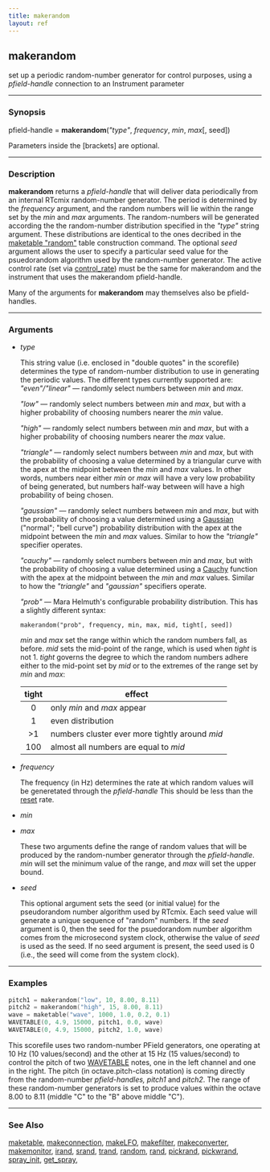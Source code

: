```yaml
---
title: makerandom
layout: ref
---
```


## makerandom

set up a periodic random-number generator for control
purposes, using a *pfield-handle* connection to an Instrument parameter

-----

### Synopsis

pfield-handle = **makerandom**(*"type"*, *frequency*, *min*, *max*\[,
seed\])

Parameters inside the \[brackets\] are optional.

-----

### Description

**makerandom** returns a *pfield-handle* that will deliver data
periodically from an internal RTcmix random-number generator. The period
is determined by the *frequency* argument, and the random numbers will
lie within the range set by the *min* and *max* arguments. The
random-numbers will be generated according the the random-number
distribution specified in the *"type"* string argument. These
distributions are identical to the ones decribed in the [maketable
"random"](maketable.html#random) table construction command. The
optional *seed* argument allows the user to specify a particular seed
value for the psuedorandom algorithm used by the random-number
generator. The active control rate (set via [control\_rate](reset.html))
must be the same for makerandom and the instrument that uses the
makerandom pfield-handle.

Many of the arguments for **makerandom** may themselves also be
pfield-handles.

-----

### Arguments

  - *type*  
      
    This string value (i.e. enclosed in "double quotes" in the
    scorefile) determines the type of random-number distribution to use
    in generating the periodic values. The different types currently
    supported are:
    *"even"/"linear"* &mdash; randomly select numbers between *min* and
    *max*.  
      
    *"low"* &mdash; randomly select numbers between *min* and *max*, but with
    a higher probability of choosing numbers nearer the *min* value.  
      
    *"high"* &mdash; randomly select numbers between *min* and *max*, but
    with a higher probability of choosing numbers nearer the *max*
    value.  
      
    *"triangle"* &mdash; randomly select numbers between *min* and *max*, but
    with the probability of choosing a value determined by a triangular
    curve with the apex at the midpoint between the *min* and *max*
    values. In other words, numbers near either *min* or *max* will have
    a very low probability of being generated, but numbers half-way
    between will have a high probability of being chosen.  
      
    *"gaussian"* &mdash; randomly select numbers between *min* and *max*, but
    with the probability of choosing a value determined using a
    [Gaussian](https://mathworld.wolfram.com/NormalDistribution.html)
    ("normal"; "bell curve") probability distribution with the apex at
    the midpoint between the *min* and *max* values. Similar to how the
    *"triangle"* specifier operates.  
      
    *"cauchy"* &mdash; randomly select numbers between *min* and *max*, but
    with the probability of choosing a value determined using a
    [Cauchy](https://www.itl.nist.gov/div898/handbook/eda/section3/eda3663.htm)
    function with the apex at the midpoint between the *min* and *max*
    values. Similar to how the *"triangle"* and *"gaussian"* specifiers
    operate.  
      
    *"prob"* &mdash; Mara Helmuth's configurable probability distribution.
    This has a slightly different syntax:

    ```
    makerandom("prob", frequency, min, max, mid, tight[, seed])
    ```

    *min* and *max* set the range within which the random numbers fall,
    as before. *mid* sets the mid-point of the range, which is used when
    *tight* is not 1. *tight* governs the degree to which the random numbers
    adhere either to the mid-point set by *mid* or to the extremes of the
    range set by *min* and *max*:

    | tight | effect |
    | :---: | ---    |
    | 0     | only *min* and *max* appear |
    | 1     | even distribution |
    | >1    | numbers cluster ever more tightly around *mid* |
    | 100   | almost all numbers are equal to *mid* |

  - *frequency*  

    The frequency (in Hz) determines the rate at which random values will
    be generetated through the *pfield-handle* This should be less than the
    [reset](reset.html) rate.

  - *min*  

  - *max*  

    These two arguments define the range of random values that will be
    produced by the random-number generator through the *pfield-handle*.
    *min* will set the minimum value of the range, and *max* will set the
    upper bound.

  - *seed*  

    This optional argument sets the seed (or initial value) for the
    pseudorandom number algorithm used by RTcmix. Each seed value will
    generate a unique sequence of "random" numbers. If the *seed* argument
    is 0, then the seed for the psuedorandom number algorithm comes from
    the microsecond system clock, otherwise the value of *seed* is used as
    the seed. If no seed argument is present, the seed used is 0 (i.e.,
    the seed will come from the system clock).

-----

### Examples

```cpp
pitch1 = makerandom("low", 10, 8.00, 8.11)
pitch2 = makerandom("high", 15, 8.00, 8.11)
wave = maketable("wave", 1000, 1.0, 0.2, 0.1)
WAVETABLE(0, 4.9, 15000, pitch1, 0.0, wave)
WAVETABLE(0, 4.9, 15000, pitch2, 1.0, wave)
```

This scorefile uses two random-number PField generators, one operating
at 10 Hz (10 values/second) and the other at 15 Hz (15 values/second) to
control the pitch of two [WAVETABLE](../instruments/WAVETABLE.html)
notes, one in the left channel and one in the right. The pitch (in
octave.pitch-class notation) is coming directly from the random-number
*pfield-handles, pitch1* and *pitch2*. The range of these random-number
generators is set to produce values within the octave 8.00 to 8.11
(middle "C" to the "B" above middle "C").

-----

### See Also

[maketable](maketable.html), [makeconnection](makeconnection.html),
[makeLFO](makeLFO.html), [makefilter](makefilter.html),
[makeconverter](makeconverter.html), [makemonitor](makemonitor.html),
[irand](irand.html), [srand](srand.html), [trand](trand.html),
[random](random.html), [rand](rand.html), [pickrand](pickrand.html),
[pickwrand](pickwrand.html), [spray\_init](spray_init.html),
[get\_spray](get_spray.html),
